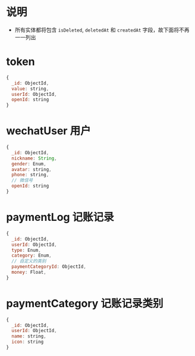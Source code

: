 # 说明

- 所有实体都将包含 `isDeleted`, `deletedAt` 和 `createdAt` 字段，故下面将不再一一列出

# token

```js
{
  _id: ObjectId,
  value: string,
  userId: ObjectId,
  openId: string
}
```

# wechatUser 用户

```js
{
  _id: ObjectId,
  nickname: String,
  gender: Enum,
  avatar: string,
  phone: string,
  // 微信号
  openId: string
}
```

# paymentLog 记账记录

```js
{
  _id: ObjectId,
  userId: ObjectId,
  type: Enum,
  category: Enum,
  // 自定义的类别
  paymentCategoryId: ObjectId,
  money: Float,
}
```

# paymentCategory 记账记录类别

```js
{
  _id: ObjectId,
  userId: ObjectId,
  name: string,
  icon: string
}
```
